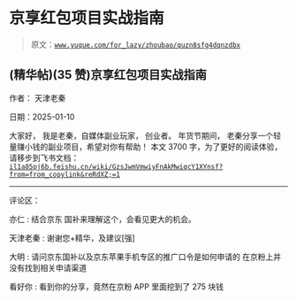 # 京享红包项目实战指南

> 原文：[`www.yuque.com/for_lazy/zhoubao/quzn8sfg4dqnzdbx`](https://www.yuque.com/for_lazy/zhoubao/quzn8sfg4dqnzdbx)

## (精华帖)(35 赞)京享红包项目实战指南

作者： 天津老秦

日期：2025-01-10

大家好， 我是老秦，自媒体副业玩家， 创业者。 年货节期间， 老秦分享一个轻量赚小钱的副业项目，希望对你有帮助！
本文 3700 字，为了更好的阅读体验，请移步到飞书文档： [`il1a85pj6b.feishu.cn/wiki/GzsJwmVmwiyFnAkMwiqcY1XYnsf?from=from_copylink&reRdXZ;=1`](https://il1a85pj6b.feishu.cn/wiki/GzsJwmVmwiyFnAkMwiqcY1XYnsf?from=from_copylink&reRdXZ;=1)

* * *

评论区：

亦仁 : 结合京东 国补来理解这个，会看见更大的机会。

天津老秦 : 谢谢您+精华，及建议[强]

大明 : 请问京东国补以及京东苹果手机专区的推广口令是如何申请的 在京粉上并没有找到相关申请渠道

看好你 : 看到你的分享，竟然在京粉 APP 里面挖到了 275 块钱